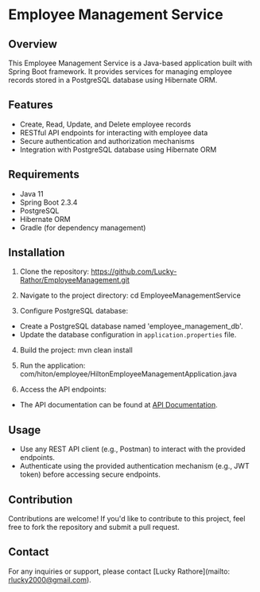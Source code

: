 # Employee Management Service

## Overview
This Employee Management Service is a Java-based application built with Spring Boot framework. It provides services for managing employee records stored in a PostgreSQL database using Hibernate ORM.

## Features
- Create, Read, Update, and Delete employee records
- RESTful API endpoints for interacting with employee data
- Secure authentication and authorization mechanisms
- Integration with PostgreSQL database using Hibernate ORM

## Requirements
- Java 11
- Spring Boot 2.3.4
- PostgreSQL
- Hibernate ORM
- Gradle (for dependency management)

## Installation
1. Clone the repository: https://github.com/Lucky-Rathor/EmployeeManagement.git

2. Navigate to the project directory: cd EmployeeManagementService

3. Configure PostgreSQL database:
- Create a PostgreSQL database named 'employee_management_db'.
- Update the database configuration in `application.properties` file.

4. Build the project: mvn clean install

5. Run the application: com/hiton/employee/HiltonEmployeeManagementApplication.java

6. Access the API endpoints:
- The API documentation can be found at [API Documentation](http://localhost:8080/swagger-ui.html).

## Usage
- Use any REST API client (e.g., Postman) to interact with the provided endpoints.
- Authenticate using the provided authentication mechanism (e.g., JWT token) before accessing secure endpoints.

## Contribution
Contributions are welcome! If you'd like to contribute to this project, feel free to fork the repository and submit a pull request.

## Contact
For any inquiries or support, please contact [Lucky Rathore](mailto: rlucky2000@gmail.com).


